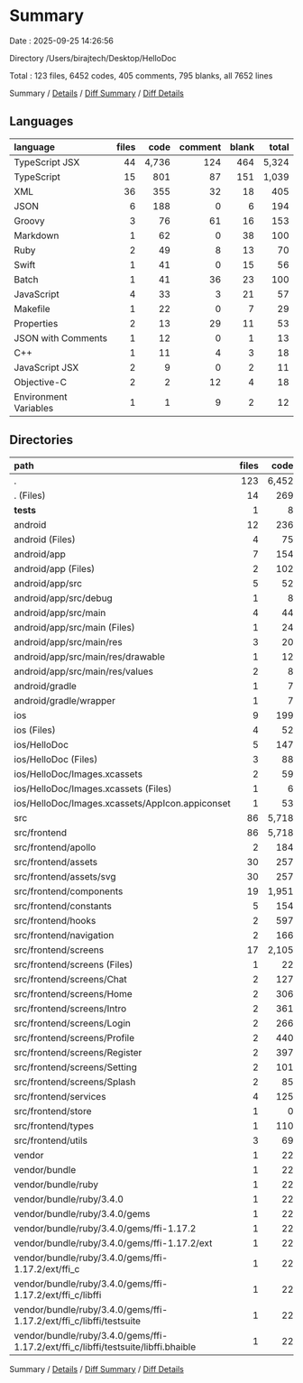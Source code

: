 # Summary

Date : 2025-09-25 14:26:56

Directory /Users/birajtech/Desktop/HelloDoc

Total : 123 files,  6452 codes, 405 comments, 795 blanks, all 7652 lines

Summary / [Details](details.md) / [Diff Summary](diff.md) / [Diff Details](diff-details.md)

## Languages
| language | files | code | comment | blank | total |
| :--- | ---: | ---: | ---: | ---: | ---: |
| TypeScript JSX | 44 | 4,736 | 124 | 464 | 5,324 |
| TypeScript | 15 | 801 | 87 | 151 | 1,039 |
| XML | 36 | 355 | 32 | 18 | 405 |
| JSON | 6 | 188 | 0 | 6 | 194 |
| Groovy | 3 | 76 | 61 | 16 | 153 |
| Markdown | 1 | 62 | 0 | 38 | 100 |
| Ruby | 2 | 49 | 8 | 13 | 70 |
| Swift | 1 | 41 | 0 | 15 | 56 |
| Batch | 1 | 41 | 36 | 23 | 100 |
| JavaScript | 4 | 33 | 3 | 21 | 57 |
| Makefile | 1 | 22 | 0 | 7 | 29 |
| Properties | 2 | 13 | 29 | 11 | 53 |
| JSON with Comments | 1 | 12 | 0 | 1 | 13 |
| C++ | 1 | 11 | 4 | 3 | 18 |
| JavaScript JSX | 2 | 9 | 0 | 2 | 11 |
| Objective-C | 2 | 2 | 12 | 4 | 18 |
| Environment Variables | 1 | 1 | 9 | 2 | 12 |

## Directories
| path | files | code | comment | blank | total |
| :--- | ---: | ---: | ---: | ---: | ---: |
| . | 123 | 6,452 | 405 | 795 | 7,652 |
| . (Files) | 14 | 269 | 7 | 78 | 354 |
| __tests__ | 1 | 8 | 3 | 3 | 14 |
| android | 12 | 236 | 151 | 63 | 450 |
| android (Files) | 4 | 75 | 65 | 38 | 178 |
| android/app | 7 | 154 | 86 | 24 | 264 |
| android/app (Files) | 2 | 102 | 61 | 12 | 175 |
| android/app/src | 5 | 52 | 25 | 12 | 89 |
| android/app/src/debug | 1 | 8 | 0 | 2 | 10 |
| android/app/src/main | 4 | 44 | 25 | 10 | 79 |
| android/app/src/main (Files) | 1 | 24 | 0 | 3 | 27 |
| android/app/src/main/res | 3 | 20 | 25 | 7 | 52 |
| android/app/src/main/res/drawable | 1 | 12 | 23 | 3 | 38 |
| android/app/src/main/res/values | 2 | 8 | 2 | 4 | 14 |
| android/gradle | 1 | 7 | 0 | 1 | 8 |
| android/gradle/wrapper | 1 | 7 | 0 | 1 | 8 |
| ios | 9 | 199 | 31 | 36 | 266 |
| ios (Files) | 4 | 52 | 24 | 16 | 92 |
| ios/HelloDoc | 5 | 147 | 7 | 20 | 174 |
| ios/HelloDoc (Files) | 3 | 88 | 7 | 18 | 113 |
| ios/HelloDoc/Images.xcassets | 2 | 59 | 0 | 2 | 61 |
| ios/HelloDoc/Images.xcassets (Files) | 1 | 6 | 0 | 1 | 7 |
| ios/HelloDoc/Images.xcassets/AppIcon.appiconset | 1 | 53 | 0 | 1 | 54 |
| src | 86 | 5,718 | 213 | 608 | 6,539 |
| src/frontend | 86 | 5,718 | 213 | 608 | 6,539 |
| src/frontend/apollo | 2 | 184 | 8 | 31 | 223 |
| src/frontend/assets | 30 | 257 | 6 | 5 | 268 |
| src/frontend/assets/svg | 30 | 257 | 6 | 5 | 268 |
| src/frontend/components | 19 | 1,951 | 11 | 134 | 2,096 |
| src/frontend/constants | 5 | 154 | 32 | 29 | 215 |
| src/frontend/hooks | 2 | 597 | 41 | 117 | 755 |
| src/frontend/navigation | 2 | 166 | 7 | 17 | 190 |
| src/frontend/screens | 17 | 2,105 | 73 | 212 | 2,390 |
| src/frontend/screens (Files) | 1 | 22 | 0 | 4 | 26 |
| src/frontend/screens/Chat | 2 | 127 | 18 | 23 | 168 |
| src/frontend/screens/Home | 2 | 306 | 0 | 20 | 326 |
| src/frontend/screens/Intro | 2 | 361 | 8 | 22 | 391 |
| src/frontend/screens/Login | 2 | 266 | 12 | 38 | 316 |
| src/frontend/screens/Profile | 2 | 440 | 12 | 35 | 487 |
| src/frontend/screens/Register | 2 | 397 | 21 | 48 | 466 |
| src/frontend/screens/Setting | 2 | 101 | 0 | 11 | 112 |
| src/frontend/screens/Splash | 2 | 85 | 2 | 11 | 98 |
| src/frontend/services | 4 | 125 | 13 | 31 | 169 |
| src/frontend/store | 1 | 0 | 0 | 1 | 1 |
| src/frontend/types | 1 | 110 | 19 | 15 | 144 |
| src/frontend/utils | 3 | 69 | 3 | 16 | 88 |
| vendor | 1 | 22 | 0 | 7 | 29 |
| vendor/bundle | 1 | 22 | 0 | 7 | 29 |
| vendor/bundle/ruby | 1 | 22 | 0 | 7 | 29 |
| vendor/bundle/ruby/3.4.0 | 1 | 22 | 0 | 7 | 29 |
| vendor/bundle/ruby/3.4.0/gems | 1 | 22 | 0 | 7 | 29 |
| vendor/bundle/ruby/3.4.0/gems/ffi-1.17.2 | 1 | 22 | 0 | 7 | 29 |
| vendor/bundle/ruby/3.4.0/gems/ffi-1.17.2/ext | 1 | 22 | 0 | 7 | 29 |
| vendor/bundle/ruby/3.4.0/gems/ffi-1.17.2/ext/ffi_c | 1 | 22 | 0 | 7 | 29 |
| vendor/bundle/ruby/3.4.0/gems/ffi-1.17.2/ext/ffi_c/libffi | 1 | 22 | 0 | 7 | 29 |
| vendor/bundle/ruby/3.4.0/gems/ffi-1.17.2/ext/ffi_c/libffi/testsuite | 1 | 22 | 0 | 7 | 29 |
| vendor/bundle/ruby/3.4.0/gems/ffi-1.17.2/ext/ffi_c/libffi/testsuite/libffi.bhaible | 1 | 22 | 0 | 7 | 29 |

Summary / [Details](details.md) / [Diff Summary](diff.md) / [Diff Details](diff-details.md)